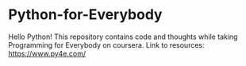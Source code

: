 # Python-for-Everybody
Hello Python! 
This repository contains code and thoughts while taking Programming for Everybody on coursera. Link to resources: https://www.py4e.com/
